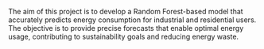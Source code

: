 The aim of this project is to develop a Random Forest-based model that accurately predicts energy consumption for industrial and residential users. The objective is to provide precise forecasts that enable optimal energy usage, contributing to sustainability goals and reducing energy waste.

